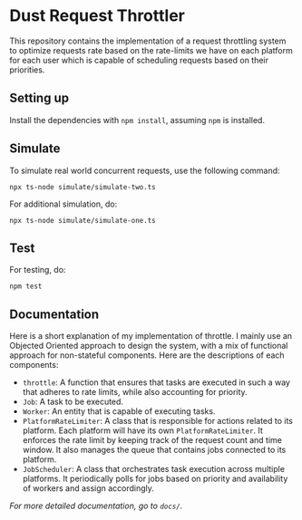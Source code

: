 # Dust Request Throttler

This repository contains the implementation of a request throttling system to optimize requests rate based on the rate-limits we have on each platform for each user which is capable of scheduling requests based on their priorities.

## Setting up

Install the dependencies with `npm install`, assuming `npm` is installed.

## Simulate

To simulate real world concurrent requests, use the following command:

```
npx ts-node simulate/simulate-two.ts
```

For additional simulation, do:

```
npx ts-node simulate/simulate-one.ts
```

## Test

For testing, do:

```
npm test
```

## Documentation

Here is a short explanation of my implementation of throttle.
I mainly use an Objected Oriented approach to design the system, with a mix of functional approach for non-stateful components. Here are the descriptions of each components:

- `throttle`: A function that ensures that tasks are executed in such a way that adheres to rate limits, while also accounting for priority.
- `Job`: A task to be executed.
- `Worker`: An entity that is capable of executing tasks.
- `PlatformRateLimiter`: A class that is responsible for actions related to its platform. Each platform will have its own `PlatformRateLimiter`. It enforces the rate limit by keeping track of the request count and time window. It also manages the queue that contains jobs connected to its platform.
- `JobScheduler`: A class that orchestrates task execution across multiple platforms. It periodically polls for jobs based on priority and availability of workers and assign accordingly.

_For more detailed documentation, go to `docs/`._

